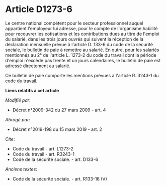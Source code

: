 # Article D1273-6

Le centre national compétent pour le secteur professionnel auquel appartient l'employeur lui adresse, pour le compte de
l'organisme habilité pour recouvrer les cotisations et les contributions dues au titre de l'emploi du salarié, dans les trois
jours ouvrés qui suivent la réception de la déclaration mensuelle prévue à l'article D. 133-6 du code de la sécurité sociale,
le bulletin de paie à remettre au salarié. En outre, pour les salariés mentionnés au 2° de l'article L. 1273-2 du code du
travail dont la période d'emploi n'excède pas trente et un jours calendaires, le bulletin de paie est adressé directement au
salarié. 

Ce bulletin de paie comporte les mentions prévues à l'article R. 3243-1 du code du travail.

**Liens relatifs à cet article**

_Modifié par_:

  - Décret n°2009-342 du 27 mars 2009 - art. 4

_Abrogé par_:

  - Décret n°2019-198 du 15 mars 2019 - art. 2

_Cite_:

  - Code du travail - art. L1273-2
  - Code du travail - art. R3243-1
  - Code de la sécurité sociale. - art. D133-6

_Anciens textes_:

  - Code de la sécurité sociale. - art. R133-16 (V)
